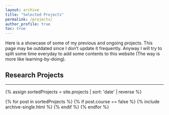 ```yaml
---
layout: archive
title: "Selected Projects"
permalink: /projects/
author_profile: true
toc: true
---
```


Here is a showcase of some of my previous and ongoing projects. This page may be outdated since I don't update it frequently. Anyway I will try to split some time everyday to add some contents to this website (The way is more like learning-by-doing).

## Research Projects
---

{% assign sortedProjects = site.projects | sort: 'date' | reverse %}

{% for post in sortedProjects %}
  {% if post.course == false %}
    {% include archive-single.html %}
  {% endif %}
{% endfor %}
